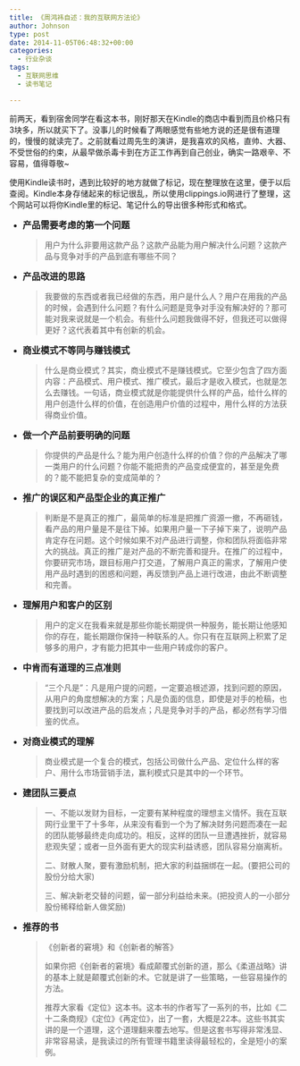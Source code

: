 ```yaml
---
title: 《周鸿祎自述：我的互联网方法论》
author: Johnson
type: post
date: 2014-11-05T06:48:32+00:00
categories:
  - 行业杂谈
tags:
  - 互联网思维
  - 读书笔记

---
```

前两天，看到宿舍同学在看这本书，刚好那天在Kindle的商店中看到而且价格只有3块多，所以就买下了。没事儿的时候看了两眼感觉有些地方说的还是很有道理的，慢慢的就读完了。之前就看过周先生的演讲，是我喜欢的风格，直帅、大器、不受世俗的约束，从最早做杀毒卡到在方正工作再到自己创业，确实一路艰辛、不容易，值得尊敬~

<p align="justify">
  使用Kindle读书时，遇到比较好的地方就做了标记，现在整理放在这里，便于以后查阅。Kindle本身存储起来的标记很乱，所以使用clippings.io网进行了整理，这个网站可以将你Kindle里的标记、笔记什么的导出很多种形式和格式。
</p>

<div align="right">
  <!--more-->
</div>

  * <span style="font-family: 楷体; font-size: medium;"><strong>产品需要考虑的第一个问题</strong></span>
  
    > 用户为什么非要用这款产品？这款产品能为用户解决什么问题？这款产品与竞争对手的产品到底有哪些不同？

  * <span style="font-family: 楷体; font-size: medium;"><strong>产品改进的思路</strong></span>
  
    > 我要做的东西或者我已经做的东西，用户是什么人？用户在用我的产品的时候，会遇到什么问题？有什么问题是竞争对手没有解决好的？那可能对我来说就是一个机会。有些什么问题我做得不好，但我还可以做得更好？这代表着其中有创新的机会。

  * <span style="font-family: 楷体; font-size: medium;"><strong>商业模式不等同与赚钱模式</strong></span>
  
    > 什么是商业模式？其实，商业模式不是赚钱模式。它至少包含了四方面内容：产品模式、用户模式、推广模式，最后才是收入模式，也就是怎么去赚钱。一句话，商业模式就是你能提供什么样的产品，给什么样的用户创造什么样的价值，在创造用户价值的过程中，用什么样的方法获得商业价值。

  * **<span style="font-family: 楷体; font-size: medium;">做一个产品前要明确的问题</span>**
  
    > 你提供的产品是什么？能为用户创造什么样的价值？你的产品解决了哪一类用户的什么问题？你能不能把贵的产品变成便宜的，甚至是免费的？能不能把复杂的变成简单的？

  * <span style="font-family: 楷体; font-size: medium;"><strong>推广的误区和产品型企业的真正推广 </strong></span>
  
    > 判断是不是真正的推广，最简单的标准是把推广资源一撤，不再砸钱，看产品的用户量是不是往下掉。如果用户量一下子掉下来了，说明产品肯定存在问题。这个时候如果不对产品进行调整，你和团队将面临非常大的挑战。真正的推广是对产品的不断完善和提升。在推广的过程中，你要研究市场，跟目标用户打交道，了解用户真正的需求，了解用户使用产品时遇到的困惑和问题，再反馈到产品上进行改进，由此不断调整和完善。

  * <span style="font-family: 楷体; font-size: medium;"><strong>理解用户和客户的区别</strong></span>
  
    > 用户的定义在我看来就是那些你能长期提供一种服务，能长期让他感知你的存在，能长期跟你保持一种联系的人。你只有在互联网上积累了足够多的用户，才有能力把其中一些用户转成你的客户。

  * <span style="font-family: 楷体; font-size: medium;"><strong>中肯而有道理的三点准则</strong></span>
  
    > “三个凡是”：凡是用户提的问题，一定要追根述源，找到问题的原因，从用户的角度想解决的方案；凡是负面的信息，即使是对手的枪稿，也要找到可以改进产品的启发点；凡是竞争对手的产品，都必然有学习借鉴的优点。

  * <span style="font-family: 楷体; font-size: medium;"><strong>对商业模式的理解</strong></span>
  
    > 商业模式是一个复合的模式，包括公司做什么产品、定位什么样的客户、用什么市场营销手法，赢利模式只是其中的一个环节。

  * <span style="font-family: 楷体; font-size: medium;"><strong>建团队三要点</strong></span>
  
    > <p align="left">
    >   一、不能以发财为目标，一定要有某种程度的理想主义情怀。我在互联网行业里干了十多年，从来没有看到一个为了解决财务问题而凑在一起的团队能够最终走向成功的。相反，这样的团队一旦遭遇挫折，就容易悲观失望；或者一旦外面有更大的现实利益诱惑，团队容易分崩离析。
    > </p>
    > 
    > 二、财散人聚，要有激励机制，把大家的利益捆绑在一起。(要把公司的股份分给大家)
    > 
    > 三、解决新老交替的问题，留一部分利益给未来。(把投资人的一小部分股份稀释给新人做奖励)

  * <span style="font-family: 楷体; font-size: medium;"><strong>推荐的书</strong></span>
  
    > 《创新者的窘境》和《创新者的解答》
    > 
    > 如果你把《创新者的窘境》看成颠覆式创新的道，那么《柔道战略》讲的基本上就是颠覆式创新的术。它就是讲了一些策略，一些容易操作的方法。
    > 
    > 推荐大家看《定位》这本书。这本书的作者写了一系列的书，比如《二十二条商规》《定位》《再定位》，出了一套，大概是22本。这些书其实讲的是一个道理，这个道理翻来覆去地写。但是这套书写得非常浅显、非常容易读，是我读过的所有管理书籍里读得最轻松的，全是短小的案例。

<!--EndFragment-->